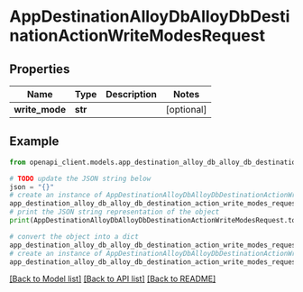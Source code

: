 # AppDestinationAlloyDbAlloyDbDestinationActionWriteModesRequest


## Properties

Name | Type | Description | Notes
------------ | ------------- | ------------- | -------------
**write_mode** | **str** |  | [optional] 

## Example

```python
from openapi_client.models.app_destination_alloy_db_alloy_db_destination_action_write_modes_request import AppDestinationAlloyDbAlloyDbDestinationActionWriteModesRequest

# TODO update the JSON string below
json = "{}"
# create an instance of AppDestinationAlloyDbAlloyDbDestinationActionWriteModesRequest from a JSON string
app_destination_alloy_db_alloy_db_destination_action_write_modes_request_instance = AppDestinationAlloyDbAlloyDbDestinationActionWriteModesRequest.from_json(json)
# print the JSON string representation of the object
print(AppDestinationAlloyDbAlloyDbDestinationActionWriteModesRequest.to_json())

# convert the object into a dict
app_destination_alloy_db_alloy_db_destination_action_write_modes_request_dict = app_destination_alloy_db_alloy_db_destination_action_write_modes_request_instance.to_dict()
# create an instance of AppDestinationAlloyDbAlloyDbDestinationActionWriteModesRequest from a dict
app_destination_alloy_db_alloy_db_destination_action_write_modes_request_from_dict = AppDestinationAlloyDbAlloyDbDestinationActionWriteModesRequest.from_dict(app_destination_alloy_db_alloy_db_destination_action_write_modes_request_dict)
```
[[Back to Model list]](../README.md#documentation-for-models) [[Back to API list]](../README.md#documentation-for-api-endpoints) [[Back to README]](../README.md)


